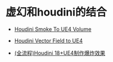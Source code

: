 # 虚幻和houdini的结合

* [Houdini Smoke To UE4 Volume](https://www.bilibili.com/video/BV1WT4y1L7mr)

* [Houdini Vector Field to UE4](https://www.bilibili.com/video/BV1NZ4y1M79h)

* [(全流程)Houdini 18+UE4制作爆炸效果](https://www.bilibili.com/video/BV1sV41167Fo)
